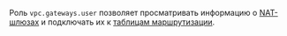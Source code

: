 Роль `vpc.gateways.user` позволяет просматривать информацию о [NAT-шлюзах](../../../vpc/concepts/gateways.md) и подключать их к [таблицам маршрутизации](../../../vpc/concepts/routing.md#rt-vpc).
